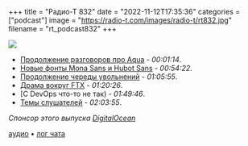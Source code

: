 +++
title = "Радио-Т 832"
date = "2022-11-12T17:35:36"
categories = ["podcast"]
image = "https://radio-t.com/images/radio-t/rt832.jpg"
filename = "rt_podcast832"
+++

![](https://radio-t.com/images/radio-t/rt832.jpg)

- [Продолжение разговоров про Аqua](https://www.jetbrains.com/aqua/) - *00:01:14*.
- [Новые фонты Mona Sans и Hubot Sans](https://github.com/mona-sans) - *00:54:22*.
- [Продолжение череды увольнений](https://about.fb.com/news/2022/11/mark-zuckerberg-layoff-message-to-employees/) - *01:05:55*.
- [Драма вокруг FTX](https://www.reuters.com/technology/ftx-says-will-file-us-bankruptcy-latest-blow-crypto-2022-11-11/) - *01:20:26*.
- [С DevOps что-то не так) - *01:49:46*.
- [Темы слушателей](https://radio-t.com/p/2022/11/08/prep-832/) - *02:03:55*.

*Спонсор этого выпуска [DigitalOcean](https://do.co/radiot)*


[аудио](https://cdn.radio-t.com/rt_podcast832.mp3) • [лог чата](https://chat.radio-t.com/logs/radio-t-832.html)
<audio src="https://cdn.radio-t.com/rt_podcast832.mp3" preload="none"></audio>
